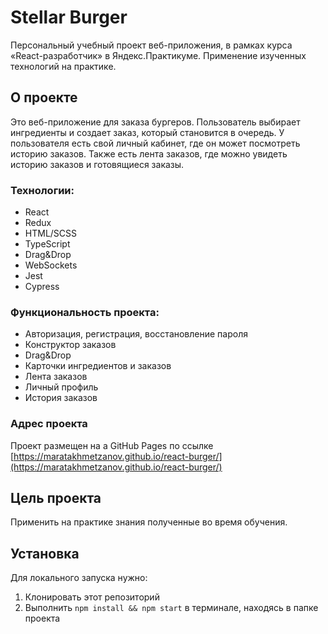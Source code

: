 # Stellar Burger
Персональный учебный проект веб-приложения, в рамках курса «React-разработчик» в Яндекс.Практикуме.
Применение изученных технологий на практике.

## О проекте
Это веб-приложение для заказа бургеров. Пользователь выбирает ингредиенты и создает заказ, который становится в очередь. У пользователя есть свой личный кабинет, где он может посмотреть историю заказов. Также есть лента заказов, где можно увидеть историю заказов и готовящиеся заказы.

### Технологии:
- React
- Redux
- HTML/SCSS
- TypeScript
- Drag&Drop
- WebSockets
- Jest
- Cypress

### Функциональность проекта:
- Авторизация, регистрация, восстановление пароля
- Конструктор заказов
- Drag&Drop
- Карточки ингредиентов и заказов
- Лента заказов
- Личный профиль
- История заказов

### Адрес проекта
Проект размещен на а GitHub Pages по ссылке [https://maratakhmetzanov.github.io/react-burger/](https://maratakhmetzanov.github.io/react-burger/)

## Цель проекта
Применить на практике знания полученные во время обучения.

## Установка
Для локального запуска нужно:
1. Клонировать этот репозиторий
2. Выполнить `npm install && npm start` в терминале, находясь в папке проекта

